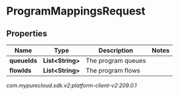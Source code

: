 # ProgramMappingsRequest


## Properties

| Name | Type | Description | Notes |
| ------------ | ------------- | ------------- | ------------- |
| **queueIds** | **List&lt;String&gt;** | The program queues |  |
| **flowIds** | **List&lt;String&gt;** | The program flows |  |




_com.mypurecloud.sdk.v2:platform-client-v2:209.0.1_

